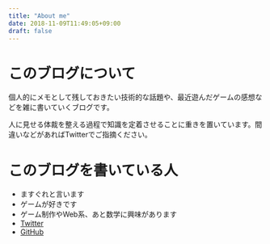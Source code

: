 ```yaml
---
title: "About me"
date: 2018-11-09T11:49:05+09:00
draft: false
---
```


# このブログについて
個人的にメモとして残しておきたい技術的な話題や、最近遊んだゲームの感想などを雑に書いていくブログです。

人に見せる体裁を整える過程で知識を定着させることに重きを置いています。間違いなどがあればTwitterでご指摘ください。

# このブログを書いている人

* ますぐれと言います
* ゲームが好きです
* ゲーム制作やWeb系、あと数学に興味があります
* [Twitter](https://twitter.com/masutech16)
* [GitHub](https://github.com/masutech16)




